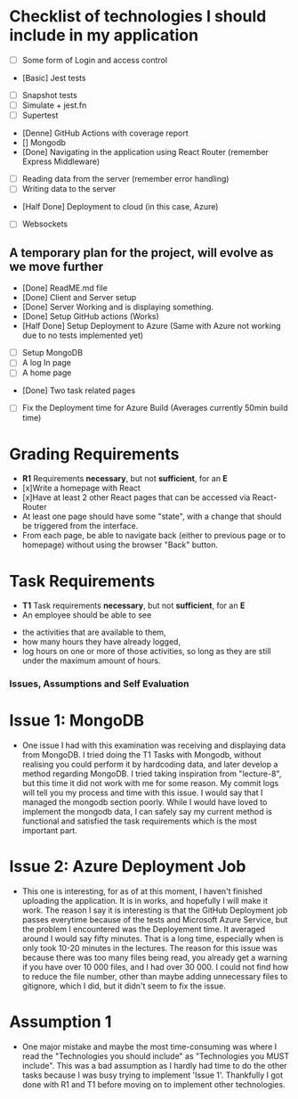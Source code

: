 # Checklist of technologies I should include in my application


* [ ] Some form of Login and access control
* [Basic] Jest tests
* [ ] Snapshot tests
* [ ] Simulate + jest.fn
* [ ] Supertest
* [Denne] GitHub Actions with coverage report
* [] Mongodb
* [Done] Navigating in the application using React Router (remember Express Middleware)
* [ ] Reading data from the server (remember error handling)
* [ ] Writing data to the server
* [Half Done] Deployment to cloud (in this case, Azure)
* [ ] Websockets

## A temporary plan for the project, will evolve as we move further

* [Done] ReadME.md file
* [Done] Client and Server setup
* [Done] Server Working and is displaying something.
* [Done] Setup GitHub actions (Works)
* [Half Done] Setup Deployment to Azure (Same with Azure not working due to no tests implemented yet)
* [ ] Setup MongoDB
* [ ] A log In page
* [ ] A home page
* [Done] Two task related pages
* [ ] Fix the Deployment time for Azure Build (Averages currently 50min build time)



# Grading Requirements

* **R1** Requirements **necessary**, but not **sufficient**, for an **E**
* [x]Write a homepage with React
* [x]Have at least 2 other React pages that can be accessed via React-Router
* At least one page should have some "state", with a change that should be triggered from
  the interface.
* From each page, be able to navigate back (either to previous page or to homepage)
  without using the browser "Back" button.

# Task Requirements

* **T1** Task requirements **necessary**, but not **sufficient**, for an **E**
* An employee should be able to see
- the activities that are available to them,
- how many hours they have already logged,
- log hours on one or more of those activities, so long as they are still under the
  maximum amount of hours.

### Issues, Assumptions and Self Evaluation

# Issue 1: MongoDB
- One issue I had with this examination was receiving and displaying data from MongoDB. 
  I tried doing the T1 Tasks with Mongodb, without realising you could perform it by hardcoding data, and later develop a method regarding MongoDB. 
  I tried taking inspiration from "lecture-8", but this time it did not work with me for some reason. My commit logs will tell you my process and time with this issue.
  I would say that I managed the mongodb section poorly. 
  While I would have loved to implement the mongodb data, I can safely say my current method is functional and satisfied the task requirements which is the most important part.

# Issue 2: Azure Deployment Job
- This one is interesting, for as of at this moment, I haven't finished uploading the application. It is in works, and hopefully I will make it work. 
  The reason I say it is interesting is that the GitHub Deployment job passes everytime because of the tests and Microsoft Azure Service, but the problem I encountered was the Deployement time.
  It averaged around I would say fifty minutes. That is a long time, especially when is only took 10-20 minutes in the lectures. 
  The reason for this issue was because there was too many files being read, you already get a warning if you have over 10 000 files, and I had over 30 000. 
  I could not find how to reduce the file number, other than maybe adding unnecessary files to gitignore, which I did, but it didn't seem to fix the issue.

# Assumption 1
- One major mistake and maybe the most time-consuming was where I read the "Technologies you should include" as "Technologies you MUST include".
  This was a bad assumption as I hardly had time to do the other tasks because I was busy trying to implement 'Issue 1'. 
  Thankfully I got done with R1 and T1 before moving on to implement other technologies. 

#






